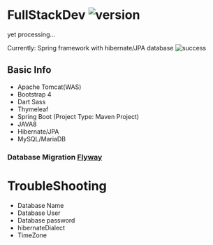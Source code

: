 # FullStackDev ![version](https://img.shields.io/badge/Version-0.0.1-green.svg)
yet processing...

Currently:
Spring framework with hibernate/JPA database ![success](https://img.shields.io/badge/Connection-success-informational.svg)


## Basic Info ##

* Apache Tomcat(WAS)
* Bootstrap 4 
* Dart Sass
* Thymeleaf
* Spring Boot (Project Type: Maven Project)
* JAVA8
* Hibernate/JPA
* MySQL/MariaDB

### Database Migration [Flyway](https://flywaydb.org/)



# TroubleShooting
* Database Name
* Database User
* Database password
* hibernateDialect
* TimeZone
